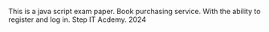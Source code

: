 This is a java script exam paper. Book purchasing service. With the ability to register and log in.  Step IT Acdemy. 2024

